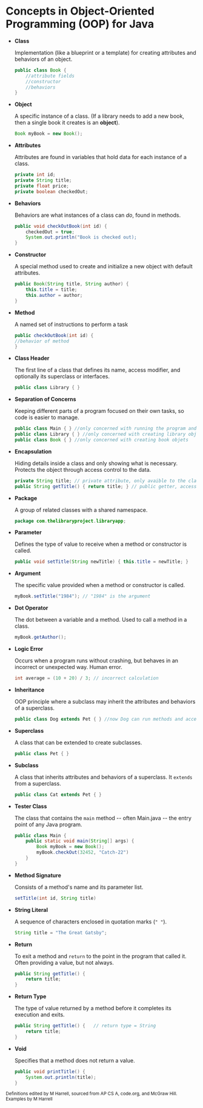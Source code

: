 # Concepts in Object-Oriented Programming (OOP) for Java

- **Class**
 
  Implementation (like a blueprint or a template) for creating attributes and behaviors of an object.  
  ```java
  public class Book {
      //attribute fields
      //constructor
      //behaviors
  }
  
- **Object**

  A specific instance of a class. (If a library needs to add a new book, then a single book it creates is an **object**).

  ```java
  Book myBook = new Book();
  ```

- **Attributes**

  Attributes are found in variables that hold data for each instance of a class.

  ```java
  private int id;
  private String title;
  private float price;
  private boolean checkedOut;
  ```

- **Behaviors**

  Behaviors are what instances of a class can *do*, found in methods.

  ```java
  public void checkOutBook(int id) {
      checkedOut = true;
      System.out.println("Book is checked out);
  }
  ```

- **Constructor**

  A special method used to create and initialize a new object with default attributes.

  ```java
  public Book(String title, String author) {
      this.title = title;
      this.author = author;
  }
  ```
- **Method**

  A named set of instructions to perform a task

  ```java
  public checkOutBook(int id) {
  //behavior of method
  }
  ```

- **Class Header**

  The first line of a class that defines its name, access modifier, and optionally its superclass or interfaces.

  ```java
  public class Library { }
  ```

- **Separation of Concerns**

  Keeping different parts of a program focused on their own tasks, so code is easier to manage.

  ```java
  public class Main { } //only concerned with running the program and testing
  public class Library { } //only concerned with creating library objects
  public class Book { } //only concerned with creating book objets
  ```

- **Encapsulation**

  Hiding details inside a class and only showing what is necessary. Protects the object through access control to the data.

  ```java
  private String title; // private attribute, only avaible to the class its written in.
  public String getTitle() { return title; } // public getter, accessible through inheritance.
  ```

- **Package**

  A group of related classes with a shared namespace.

  ```java
  package com.thelibraryproject.libraryapp;
  ```

- **Parameter**

  Defines the type of value to receive when a method or constructor is called.

  ```java
  public void setTitle(String newTitle) { this.title = newTitle; }
  ```

- **Argument**

  The specific value provided when a method or constructor is called.

  ```java
  myBook.setTitle("1984"); // "1984" is the argument
  ```

- **Dot Operator**

  The dot between a variable and a method. Used to call a method in a class.

  ```java
  myBook.getAuthor(); 
  ```

- **Logic Error**

  Occurs when a program runs without crashing, but behaves in an incorrect or unexpected way. Human error.

  ```java
  int average = (10 + 20) / 3; // incorrect calculation
  ```

- **Inheritance**

  OOP principle where a subclass may inherit the attributes and behaviors of a superclass.

  ```java
  public class Dog extends Pet { } //now Dog can run methods and access attributes located in its superclass, Pet. 
  ```

- **Superclass**

  A class that can be extended to create subclasses.

  ```java
  public class Pet { }
  ```

- **Subclass**

  A class that inherits attributes and behaviors of a superclass. It `extends` from a superclass.

  ```java
  public class Cat extends Pet { }
  ```

- **Tester Class**

  The class that contains the `main` method -- often Main.java -- the entry point of any Java program.

  ```java
  public class Main {
      public static void main(String[] args) {
          Book myBook = new Book();
          myBook.checkOut(32452, "Catch-22")
      }
  }
  ```

- **Method Signature**

  Consists of a method's name and its parameter list.

  ```java
  setTitle(int id, String title)
  ```

- **String Literal**

  A sequence of characters enclosed in quotation marks (`" "`).

  ```java
  String title = "The Great Gatsby";
  ```

- **Return**

  To exit a method and `return` to the point in the program that called it. Often providing a value, but not always.

  ```java
  public String getTitle() {
      return title;
  }
  ```

- **Return Type**

  The type of value returned by a method before it completes its execution and exits.

  ```java
  public String getTitle() {   // return type = String
      return title;
  } 
  ```

- **Void**

  Specifies that a method does not return a value.

  ```java
  public void printTitle() {
      System.out.println(title);
  }
  ```
  


  

<small>Definitions edited by M Harrell, sourced from AP CS A, code.org, and McGraw Hill. Examples by M Harrell</small>
